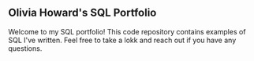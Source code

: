 ## Olivia Howard's SQL Portfolio
Welcome to my SQL portfolio! This code repository contains examples of SQL I've written.  Feel free to take a lokk and reach out if you have any questions.

